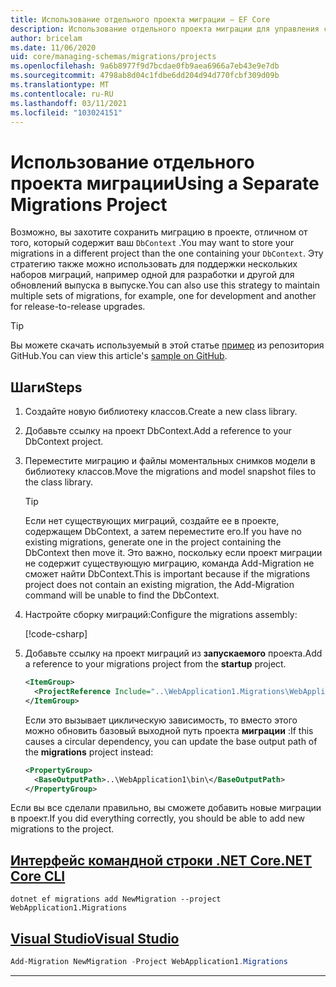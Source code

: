 ```yaml
---
title: Использование отдельного проекта миграции — EF Core
description: Использование отдельного проекта миграции для управления схемами базы данных с помощью Entity Framework Core
author: bricelam
ms.date: 11/06/2020
uid: core/managing-schemas/migrations/projects
ms.openlocfilehash: 9a6b8977f9d7bcdae0fb9aea6966a7eb43e9e7db
ms.sourcegitcommit: 4798ab8d04c1fdbe6dd204d94d770fcbf309d09b
ms.translationtype: MT
ms.contentlocale: ru-RU
ms.lasthandoff: 03/11/2021
ms.locfileid: "103024151"
---
```

# <a name="using-a-separate-migrations-project"></a><span data-ttu-id="0aa65-103">Использование отдельного проекта миграции</span><span class="sxs-lookup"><span data-stu-id="0aa65-103">Using a Separate Migrations Project</span></span>

<span data-ttu-id="0aa65-104">Возможно, вы захотите сохранить миграцию в проекте, отличном от того, который содержит ваш `DbContext` .</span><span class="sxs-lookup"><span data-stu-id="0aa65-104">You may want to store your migrations in a different project than the one containing your `DbContext`.</span></span> <span data-ttu-id="0aa65-105">Эту стратегию также можно использовать для поддержки нескольких наборов миграций, например одной для разработки и другой для обновлений выпуска в выпуске.</span><span class="sxs-lookup"><span data-stu-id="0aa65-105">You can also use this strategy to maintain multiple sets of migrations, for example, one for development and another for release-to-release upgrades.</span></span>

> [!TIP]
> <span data-ttu-id="0aa65-106">Вы можете скачать используемый в этой статье [пример](https://github.com/dotnet/EntityFramework.Docs/tree/main/samples/core/Schemas/ThreeProjectMigrations) из репозитория GitHub.</span><span class="sxs-lookup"><span data-stu-id="0aa65-106">You can view this article's [sample on GitHub](https://github.com/dotnet/EntityFramework.Docs/tree/main/samples/core/Schemas/ThreeProjectMigrations).</span></span>

## <a name="steps"></a><span data-ttu-id="0aa65-107">Шаги</span><span class="sxs-lookup"><span data-stu-id="0aa65-107">Steps</span></span>

1. <span data-ttu-id="0aa65-108">Создайте новую библиотеку классов.</span><span class="sxs-lookup"><span data-stu-id="0aa65-108">Create a new class library.</span></span>

2. <span data-ttu-id="0aa65-109">Добавьте ссылку на проект DbContext.</span><span class="sxs-lookup"><span data-stu-id="0aa65-109">Add a reference to your DbContext project.</span></span>

3. <span data-ttu-id="0aa65-110">Переместите миграцию и файлы моментальных снимков модели в библиотеку классов.</span><span class="sxs-lookup"><span data-stu-id="0aa65-110">Move the migrations and model snapshot files to the class library.</span></span>
   > [!TIP]
   > <span data-ttu-id="0aa65-111">Если нет существующих миграций, создайте ее в проекте, содержащем DbContext, а затем переместите его.</span><span class="sxs-lookup"><span data-stu-id="0aa65-111">If you have no existing migrations, generate one in the project containing the DbContext then move it.</span></span>
   > <span data-ttu-id="0aa65-112">Это важно, поскольку если проект миграции не содержит существующую миграцию, команда Add-Migration не сможет найти DbContext.</span><span class="sxs-lookup"><span data-stu-id="0aa65-112">This is important because if the migrations project does not contain an existing migration, the Add-Migration command will be unable to find the DbContext.</span></span>

4. <span data-ttu-id="0aa65-113">Настройте сборку миграций:</span><span class="sxs-lookup"><span data-stu-id="0aa65-113">Configure the migrations assembly:</span></span>

   [!code-csharp[](../../../../samples/core/Schemas/ThreeProjectMigrations/WebApplication1/Startup.cs#snippet_MigrationsAssembly)]

5. <span data-ttu-id="0aa65-114">Добавьте ссылку на проект миграций из **запускаемого** проекта.</span><span class="sxs-lookup"><span data-stu-id="0aa65-114">Add a reference to your migrations project from the **startup** project.</span></span>

   ```xml
   <ItemGroup>
     <ProjectReference Include="..\WebApplication1.Migrations\WebApplication1.Migrations.csproj">
   </ItemGroup>
   ```

   <span data-ttu-id="0aa65-115">Если это вызывает циклическую зависимость, то вместо этого можно обновить базовый выходной путь проекта **миграции** :</span><span class="sxs-lookup"><span data-stu-id="0aa65-115">If this causes a circular dependency, you can update the base output path of the **migrations** project instead:</span></span>

   ```xml
   <PropertyGroup>
     <BaseOutputPath>..\WebApplication1\bin\</BaseOutputPath>
   </PropertyGroup>
   ```

<span data-ttu-id="0aa65-116">Если вы все сделали правильно, вы сможете добавить новые миграции в проект.</span><span class="sxs-lookup"><span data-stu-id="0aa65-116">If you did everything correctly, you should be able to add new migrations to the project.</span></span>

## <a name="net-core-cli"></a>[<span data-ttu-id="0aa65-117">Интерфейс командной строки .NET Core</span><span class="sxs-lookup"><span data-stu-id="0aa65-117">.NET Core CLI</span></span>](#tab/dotnet-core-cli)

```dotnetcli
dotnet ef migrations add NewMigration --project WebApplication1.Migrations
```

## <a name="visual-studio"></a>[<span data-ttu-id="0aa65-118">Visual Studio</span><span class="sxs-lookup"><span data-stu-id="0aa65-118">Visual Studio</span></span>](#tab/vs)

```powershell
Add-Migration NewMigration -Project WebApplication1.Migrations
```

***
